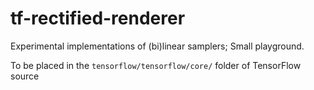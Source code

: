 # tf-rectified-renderer
Experimental implementations of (bi)linear samplers; Small playground.

To be placed in the `tensorflow/tensorflow/core/` folder of TensorFlow source
